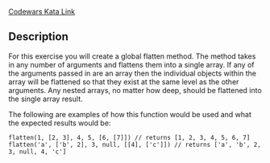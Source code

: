 [Codewars Kata Link](https://www.codewars.com/kata/513fa1d75e4297ba38000003)

## Description

For this exercise you will create a global flatten method. The method takes in any number of arguments and flattens them into a single array. If any of the arguments passed in are an array then the individual objects within the array will be flattened so that they exist at the same level as the other arguments. Any nested arrays, no matter how deep, should be flattened into the single array result.

The following are examples of how this function would be used and what the expected results would be:

```plaintext
flatten(1, [2, 3], 4, 5, [6, [7]]) // returns [1, 2, 3, 4, 5, 6, 7]
flatten('a', ['b', 2], 3, null, [[4], ['c']]) // returns ['a', 'b', 2, 3, null, 4, 'c']
```
